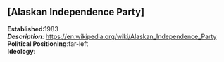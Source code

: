 ## [Alaskan Independence Party]   
      
**Established**:1983    
***Description***: https://en.wikipedia.org/wiki/Alaskan_Independence_Party    
**Political Positioning**:far-left    
**Ideology**:  